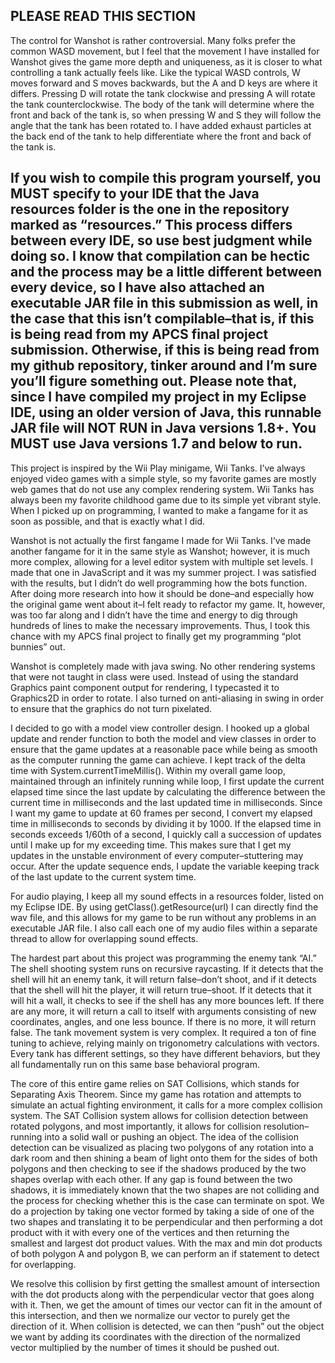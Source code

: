 PLEASE READ THIS SECTION
------------------------
The control for Wanshot is rather controversial. Many folks prefer the common WASD movement, but I feel that the movement I have installed for Wanshot gives the game more depth and uniqueness, as it is closer to what controlling a tank actually feels like. Like the typical WASD controls, W moves forward and S moves backwards, but the A and D keys are where it differs. Pressing D will rotate the tank clockwise and pressing A will rotate the tank counterclockwise. The body of the tank will determine where the front and back of the tank is, so when pressing W and S they will follow the angle that the tank has been rotated to. I have added exhaust particles at the back end of the tank to help differentiate where the front and back of the tank is.

If you wish to compile this program yourself, you MUST specify to your IDE that the Java resources folder is the one in the repository marked as “resources.” This process differs between every IDE, so use best judgment while doing so. I know that compilation can be hectic and the process may be a little different between every device, so I have also attached an executable JAR file in this submission as well, in the case that this isn’t compilable–that is, if this is being read from my APCS final project submission. Otherwise, if this is being read from my github repository, tinker around and I’m sure you’ll figure something out. Please note that, since I have compiled my project in my Eclipse IDE, using an older version of Java, this runnable JAR file will NOT RUN in Java versions 1.8+. You MUST use Java versions 1.7 and below to run.
------------------------

This project is inspired by the Wii Play minigame, Wii Tanks. I’ve always enjoyed video games with a simple style, so my favorite games are mostly web games that do not use any complex rendering system. Wii Tanks has always been my favorite childhood game due to its simple yet vibrant style. When I picked up on programming, I wanted to make a fangame for it as soon as possible, and that is exactly what I did.

Wanshot is not actually the first fangame I made for Wii Tanks. I’ve made another fangame for it in the same style as Wanshot; however, it is much more complex, allowing for a level editor system with multiple set levels. I made that one in JavaScript and it was my summer project. I was satisfied with the results, but I didn’t do well programming how the bots function. After doing more research into how it should be done–and especially how the original game went about it–I felt ready to refactor my game. It, however, was too far along and I didn’t have the time and energy to dig through hundreds of lines to make the necessary improvements. Thus, I took this chance with my APCS final project to finally get my programming “plot bunnies” out.

Wanshot is completely made with java swing. No other rendering systems that were not taught in class were used. Instead of using the standard Graphics paint component output for rendering, I typecasted it to Graphics2D in order to rotate. I also turned on anti-aliasing in swing in order to ensure that the graphics do not turn pixelated.

I decided to go with a model view controller design. I hooked up a global update and render function to both the model and view classes in order to ensure that the game updates at a reasonable pace while being as smooth as the computer running the game can achieve. I kept track of the delta time with System.currentTimeMillis(). Within my overall game loop, maintained through an infinitely running while loop, I first update the current elapsed time since the last update by calculating the difference between the current time in milliseconds and the last updated time in milliseconds. Since I want my game to update at 60 frames per second, I convert my elapsed time in milliseconds to seconds by dividing it by 1000. If the elapsed time in seconds exceeds 1/60th of a second, I quickly call a succession of updates until I make up for my exceeding time. This makes sure that I get my updates in the unstable environment of every computer–stuttering may occur. After the update sequence ends, I update the variable keeping track of the last update to the current system time.

For audio playing, I keep all my sound effects in a resources folder, listed on my Eclipse IDE. By using getClass().getResource(url) I can directly find the wav file, and this allows for my game to be run without any problems in an executable JAR file. I also call each one of my audio files within a separate thread to allow for overlapping sound effects.

The hardest part about this project was programming the enemy tank “AI.” The shell shooting system runs on recursive raycasting. If it detects that the shell will hit an enemy tank, it will return false–don’t shoot, and if it detects that the shell will hit the player, it will return true–shoot. If it detects that it will hit a wall, it checks to see if the shell has any more bounces left. If there are any more, it will return a call to itself with arguments consisting of new coordinates, angles, and one less bounce. If there is no more, it will return false. The tank movement system is very complex. It required a ton of fine tuning to achieve, relying mainly on trigonometry calculations with vectors. Every tank has different settings, so they have different behaviors, but they all fundamentally run on this same base behavioral program.

The core of this entire game relies on SAT Collisions, which stands for Separating Axis Theorem. Since my game has rotation and attempts to simulate an actual fighting environment, it calls for a more complex collision system. The SAT Collision system allows for collision detection between rotated polygons, and most importantly, it allows for collision resolution–running into a solid wall or pushing an object. The idea of the collision detection can be visualized as placing two polygons of any rotation into a dark room and then shining a beam of light onto them for the sides of both polygons and then checking to see if the shadows produced by the two shapes overlap with each other. If any gap is found between the two shadows, it is immediately known that the two shapes are not colliding and the process for checking whether this is the case can terminate on spot. We do a projection by taking one vector formed by taking a side of one of the two shapes and translating it to be perpendicular and then performing a dot product with it with every one of the vertices and then returning the smallest and largest dot product values. With the max and min dot products of both polygon A and polygon B, we can perform an if statement to detect for overlapping.

We resolve this collision by first getting the smallest amount of intersection with the dot products along with the perpendicular vector that goes along with it. Then, we get the amount of times our vector can fit in the amount of this intersection, and then we normalize our vector to purely get the direction of it. When collision is detected, we can then “push” out the object we want by adding its coordinates with the direction of the normalized vector multiplied by the number of times it should be pushed out.

